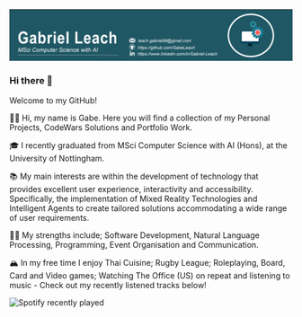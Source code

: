 <img src="https://raw.githubusercontent.com/GabeLeach/GabeLeach/master/BANNER.png" alt="banner">


### Hi there 👋

Welcome to my GitHub!

👋🏽 Hi, my name is Gabe. Here you will find a collection of my Personal Projects, CodeWars Solutions and Portfolio Work.

🎓 I recently graduated from MSci Computer Science with AI (Hons), at the University of Nottingham.

📚 My main interests are within the development of technology that provides excellent user experience, interactivity and accessibility. Specifically, the implementation of Mixed Reality Technologies and Intelligent Agents to create tailored solutions accommodating a wide range of user requirements. 

💪🏽 My strengths include; Software Development, Natural Language Processing, Programming, Event Organisation and Communication.

🏔 In my free time I enjoy Thai Cuisine; Rugby League; Roleplaying, Board, Card and Video games; Watching The Office (US) on repeat and listening to music - Check out my recently listened tracks below!

![Spotify recently played](https://spotify-recently-played-readme.vercel.app/api?user=labegeach&width=600)



